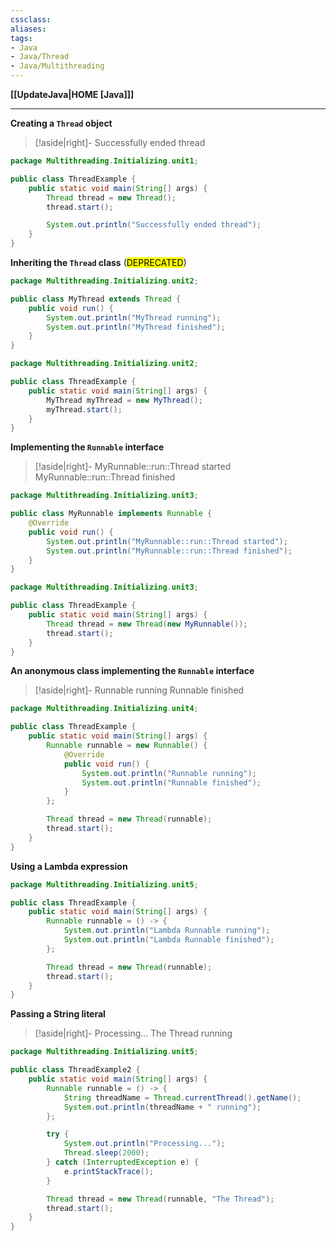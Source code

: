 ```yaml
---
cssclass:
aliases:
tags:
- Java
- Java/Thread
- Java/Multithreading
---
```

**[[UpdateJava|HOME [Java]]]**

---
**Creating a `Thread` object**
>[!aside|right]-
> Successfully ended thread

```java
package Multithreading.Initializing.unit1;

public class ThreadExample {
    public static void main(String[] args) {
        Thread thread = new Thread();
        thread.start();

        System.out.println("Successfully ended thread");
    }
}
```

**Inheriting the `Thread` class** (<mark class="hltr-lightred">DEPRECATED</mark>)
```java
package Multithreading.Initializing.unit2;

public class MyThread extends Thread {
    public void run() {
        System.out.println("MyThread running");
        System.out.println("MyThread finished");
    }
}
```
```java
package Multithreading.Initializing.unit2;

public class ThreadExample {
    public static void main(String[] args) {
        MyThread myThread = new MyThread();
        myThread.start();
    }
}
```

**Implementing the `Runnable` interface**
>[!aside|right]-
> MyRunnable::run::Thread started
> MyRunnable::run::Thread finished

```java
package Multithreading.Initializing.unit3;

public class MyRunnable implements Runnable {
    @Override
    public void run() {
        System.out.println("MyRunnable::run::Thread started");
        System.out.println("MyRunnable::run::Thread finished");
    }
}
```
```java
package Multithreading.Initializing.unit3;

public class ThreadExample {
    public static void main(String[] args) {
        Thread thread = new Thread(new MyRunnable());
        thread.start();
    }
}
```

**An anonymous class implementing the `Runnable` interface**
>[!aside|right]-
> Runnable running
> Runnable finished

```java
package Multithreading.Initializing.unit4;

public class ThreadExample {
    public static void main(String[] args) {
        Runnable runnable = new Runnable() {
            @Override
            public void run() {
                System.out.println("Runnable running");
                System.out.println("Runnable finished");
            }
        };

        Thread thread = new Thread(runnable);
        thread.start();
    }
}
```

**Using a Lambda expression**
```java
package Multithreading.Initializing.unit5;

public class ThreadExample {
    public static void main(String[] args) {
        Runnable runnable = () -> {
            System.out.println("Lambda Runnable running");
            System.out.println("Lambda Runnable finished");
        };

        Thread thread = new Thread(runnable);
        thread.start();
    }
}
```

**Passing a String literal**
>[!aside|right]-
> Processing...
> The Thread running

```java
package Multithreading.Initializing.unit5;

public class ThreadExample2 {
    public static void main(String[] args) {
        Runnable runnable = () -> {
            String threadName = Thread.currentThread().getName();
            System.out.println(threadName + " running");
        };

        try {
            System.out.println("Processing...");
            Thread.sleep(2000);
        } catch (InterruptedException e) {
            e.printStackTrace();
        }

        Thread thread = new Thread(runnable, "The Thread");
        thread.start();
    }
}
```